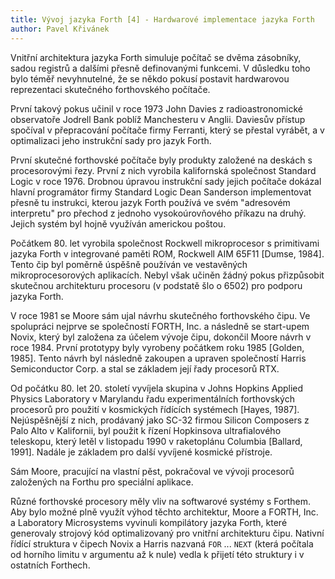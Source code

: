 ```yaml
---
title: Vývoj jazyka Forth [4] - Hardwarové implementace jazyka Forth
author: Pavel Křivánek
---
```


Vnitřní architektura jazyka Forth simuluje počítač se dvěma zásobníky, sadou registrů a dalšími přesně definovanými funkcemi. V důsledku toho bylo téměř nevyhnutelné, že se někdo pokusí postavit hardwarovou reprezentaci skutečného forthovského počítače.

První takový pokus učinil v roce 1973 John Davies z radioastronomické observatoře Jodrell Bank poblíž Manchesteru v Anglii. Daviesův přístup spočíval v přepracování počítače firmy Ferranti, který se přestal vyrábět, a v optimalizaci jeho instrukční sady pro jazyk Forth.

První skutečné forthovské počítače byly produkty založené na deskách s procesorovými řezy. První z nich vyrobila kalifornská společnost Standard Logic v roce 1976. Drobnou úpravou instrukční sady jejich počítače dokázal hlavní programátor firmy Standard Logic Dean Sanderson implementovat přesně tu instrukci, kterou jazyk Forth používá ve svém "adresovém interpretu" pro přechod z jednoho vysokoúrovňového příkazu na druhý. Jejich systém byl hojně využíván americkou poštou.

Počátkem 80. let vyrobila společnost Rockwell mikroprocesor s primitivami jazyka Forth v integrované paměti ROM, Rockwell AIM 65F11 [Dumse, 1984]. Tento čip byl poměrně úspěšně používán ve vestavěných mikroprocesorových aplikacích. Nebyl však učiněn žádný pokus přizpůsobit skutečnou architekturu procesoru (v podstatě šlo o 6502) pro podporu jazyka Forth.

V roce 1981 se Moore sám ujal návrhu skutečného forthovského čipu. Ve spolupráci nejprve se společností FORTH, Inc. a následně se start-upem Novix, který byl založena za účelem vývoje čipu, dokončil Moore návrh v roce 1984. První prototypy byly vyrobeny počátkem roku 1985 [Golden, 1985]. Tento návrh byl následně zakoupen a upraven společností Harris Semiconductor Corp. a stal se základem její řady procesorů RTX.

Od počátku 80. let 20. století vyvíjela skupina v Johns Hopkins Applied Physics Laboratory v Marylandu řadu experimentálních forthovských procesorů pro použití v kosmických řídících systémech [Hayes, 1987]. Nejúspěšnější z nich, prodávaný jako SC-32 firmou Silicon Composers z Palo Alto v Kalifornii, byl použit k řízení Hopkinsova ultrafialového teleskopu, který letěl v listopadu 1990 v raketoplánu Columbia [Ballard, 1991]. Nadále je základem pro další vyvíjené kosmické přístroje.

Sám Moore, pracující na vlastní pěst, pokračoval ve vývoji procesorů založených na Forthu pro speciální aplikace.

Různé forthovské procesory měly vliv na softwarové systémy s Forthem. Aby bylo možné plně využít výhod těchto architektur, Moore a FORTH, Inc. a Laboratory Microsystems vyvinuli kompilátory jazyka Forth, které generovaly strojový kód optimalizovaný pro vnitřní architekturu čipu. Nativní řídící struktura v čipech Novix a Harris nazvaná `FOR` ... `NEXT` (která počítala od horního limitu v argumentu až k nule) vedla k přijetí této struktury i v ostatních Forthech.